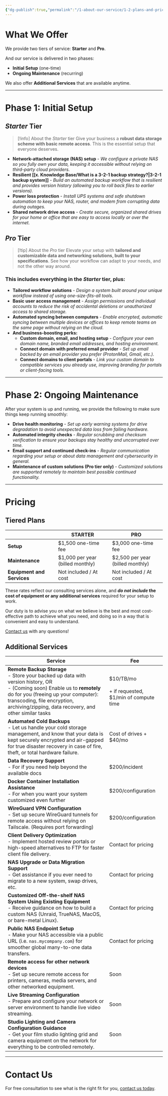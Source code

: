 ```yaml
---
{"dg-publish":true,"permalink":"/1-about-our-service/1-2-plans-and-pricing/"}
---
```


# What We Offer

We provide two tiers of service: **Starter** and **Pro**.

And our service is delivered in two phases:

- **Initial Setup** (one-time)
- **Ongoing Maintenance** (recurring)

We also offer **Additional Services** that are available anytime.

---
# Phase 1: Initial Setup

## *Starter* Tier

> [!info] About the *Starter* tier
> Give your business a **robust data storage scheme with basic remote access**. This is the essential setup that everyone deserves.

- **Network-attached storage (NAS) setup** - *We configure a private NAS so you fully own your data, keeping it accessible without relying on third-party cloud providers.*
- **Resilient [[x. Knowledge Base/What is a 3-2-1 backup strategy?\|3-2-1 backup system]]** - *Build an automated backup workflow that is resilient and provides version history (allowing you to roll back files to earlier versions).*
- **Power loss protection** - *Install UPS systems and safe shutdown automation to keep your NAS, router, and modem from corrupting data during outages.*
- **Shared network drive access** - *Create secure, organized shared drives for your home or office that are easy to access locally or over the internet.*
## *Pro* Tier

> [!tip] About the *Pro* tier
> Elevate your setup with **tailored and customizable data and networking solutions, built to your specifications**. See how your workflow can adapt to your needs, and not the other way around.

### This includes everything in the *Starter* tier, plus:

- **Tailored workflow solutions** - *Design a system built around your unique workflow instead of using one-size-fits-all tools.*
- **Basic user access management** - *Assign permissions and individual accounts to reduce the risk of accidental deletions or unauthorized access to shared storage.*
- **Automated syncing between computers** - *Enable encrypted, automatic syncing between multiple devices or offices to keep remote teams on the same page without relying on the cloud.*
- **And business-boosting perks:**
	- **Custom domain, email, and hosting setup** - *Configure your own domain name, branded email addresses, and hosting environment.*
	- **Connect domain with preferred email provider** - *Set up email backed by an email provider you prefer (ProtonMail, Gmail, etc.).*
	- **Connect domains to client portals** - *Link your custom domain to compatible services you already use, improving branding for portals or client-facing tools.*

---
# Phase 2: Ongoing Maintenance

After your system is up and running, we provide the following to make sure things keep running smoothly:

- **Drive health monitoring** - *Set up early warning systems for drive degradation to avoid unexpected data loss from failing hardware.*
- **Automated integrity checks** - *Regular scrubbing and checksum verification to ensure your backups stay healthy and uncorrupted over time.*
- **Email support and continued check-ins** - *Regular communication regarding your setup or about data management and cybersecurity in general.*
- **Maintenance of custom solutions (Pro tier only)** - *Customized solutions are supported remotely to maintain best possible continued functionality.*

---
# Pricing

## Tiered Plans

|                            | **STARTER**                      | **PRO**                          |
| -------------------------- | -------------------------------- | -------------------------------- |
| **Setup**                  | $1,500 one-time fee              | $3,000 one-time fee              |
| **Maintenance**            | $1,000 per year (billed monthly) | $2,500 per year (billed monthly) |
| **Equipment and Services** | Not included / At cost           | Not included / At cost           |

These rates reflect our consulting services alone, and ***do not include* the cost of equipment or any additional services** required for your setup to work.

Our duty is to advise you on what we believe is the best and most cost-effective path to achieve what you need, and doing so in a way that is convenient and easy to understand.

[Contact us](mailto:contact@strayframes.com) with any questions!

## Additional Services

| Service                                                                                                                                                                                                                                                         | Fee                                                       |
| --------------------------------------------------------------------------------------------------------------------------------------------------------------------------------------------------------------------------------------------------------------- | --------------------------------------------------------- |
| **Remote Backup Storage**  <br>- Store your backed up data with version history, OR<br>- (Coming soon) Enable us to **remotely** do for you (freeing up your computer): transcoding, file encryption, archiving/zipping, data recovery, and other similar tasks | $10/TB/mo<br>  <br>+ if requested, $1/min of compute time |
| **Automated Cold Backups**  <br>- Let us handle your cold storage management, and know that your data is kept securely encrypted and air-gapped for true disaster recovery in case of fire, theft, or total hardware failure.                                   | Cost of drives + $40/mo                                   |
| **Data Recovery Support**  <br>- For if you need help beyond the available docs                                                                                                                                                                                 | $200/incident                                             |
| **Docker Container Installation Assistance**<br>- For when you want your system customized even further                                                                                                                                                         | $200/configuration                                        |
| **WireGuard VPN Configuration**<br>- Set up secure WireGuard tunnels for remote access without relying on Tailscale. (Requires port forwarding)                                                                                                                 | $200/configuration                                        |
| **Client Delivery Optimization**<br>- Implement hosted review portals or high-speed alternatives to FTP for faster client file delivery.                                                                                                                        | Contact for pricing                                       |
| **NAS Upgrade or Data Migration Support**<br>- Get assistance if you ever need to migrate to a new system, swap drives, etc.                                                                                                                                    | Contact for pricing                                       |
| **Customized Off-the-shelf NAS System Using Existing Equipment**<br>- Receive guidance on how to build a custom NAS (Unraid, TrueNAS, MacOS, or bare-metal Linux).                                                                                              | Contact for pricing                                       |
| **Public NAS Endpoint Setup**<br>- Make your NAS accessible via a public URL (i.e. `nas.mycompany.com`) for smoother global many-to-one data transfers.                                                                                                         | Contact for pricing                                       |
| **Remote access for other network devices**<br>- Set up secure remote access for printers, cameras, media servers, and other networked equipment.                                                                                                               | Soon                                                      |
| **Live Streaming Configuration**<br>- Prepare and configure your network or server environment to handle live video streaming.                                                                                                                                  | Soon                                                      |
| **Studio Lighting and Camera Configuration Guidance**<br>- Get your film studio lighting grid and camera equipment on the network for everything to be controlled remotely.                                                                                     | Soon                                                      |

---
# Contact Us

For free consultation to see what is the right fit for you, [contact us today](mailto:contact@strayframes.com).